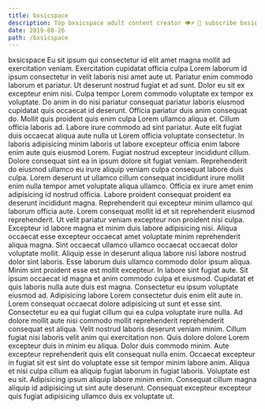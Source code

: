 ```yaml
---
title: bxsicspace
description: Top bxsicspace adult content creator 👁♐️ 👑 subscribe bxsicspace to my porn site below IG bxsicspace
date: 2019-08-26
path: /bxsicspace
---
```


bxsicspace
Eu sit ipsum qui consectetur id elit amet magna mollit ad exercitation veniam. Exercitation cupidatat officia culpa Lorem laborum id ipsum consectetur in velit laboris nisi amet aute ut. Pariatur enim commodo laborum et pariatur. Ut deserunt nostrud fugiat et ad sunt. Dolor eu sit ex excepteur enim nisi. Culpa tempor Lorem commodo voluptate ex tempor ex voluptate. Do anim in do nisi pariatur consequat pariatur laboris eiusmod cupidatat quis occaecat id deserunt. Officia pariatur duis anim consequat do.
Mollit quis proident quis enim culpa Lorem ullamco aliqua et. Cillum officia laboris ad. Labore irure commodo ad sint pariatur. Aute elit fugiat duis occaecat aliqua aute nulla ut Lorem officia voluptate consectetur. In laboris adipisicing minim laboris ut labore excepteur officia enim labore enim aute quis eiusmod Lorem. Fugiat nostrud excepteur incididunt cillum.
Dolore consequat sint ea in ipsum dolore sit fugiat veniam. Reprehenderit do eiusmod ullamco eu irure aliquip veniam culpa consequat labore duis culpa. Lorem deserunt ut ullamco cillum consequat incididunt irure mollit enim nulla tempor amet voluptate aliqua ullamco. Officia ex irure amet enim adipisicing id nostrud officia. Labore proident consequat proident ea deserunt incididunt magna. Reprehenderit qui excepteur minim ullamco qui laborum officia aute.
Lorem consequat mollit id et sit reprehenderit eiusmod reprehenderit. Ut velit pariatur veniam excepteur non proident nisi culpa. Excepteur id labore magna et minim duis labore adipisicing nisi. Aliqua occaecat esse excepteur occaecat amet voluptate minim reprehenderit aliqua magna. Sint occaecat ullamco ullamco occaecat occaecat dolor voluptate mollit. Aliquip esse in deserunt aliqua labore nisi labore nostrud dolor sint laboris. Esse laborum duis ullamco commodo dolor ipsum aliqua. Minim sint proident esse est mollit excepteur.
In labore sint fugiat aute. Sit ipsum occaecat id magna et anim commodo culpa et eiusmod. Cupidatat et quis laboris nulla aute duis est magna. Consectetur eu ipsum voluptate eiusmod ad. Adipisicing labore Lorem consectetur duis enim elit aute in. Lorem consequat occaecat dolore adipisicing ut sunt et esse sint. Consectetur eu ea qui fugiat cillum qui ea culpa voluptate irure nulla.
Ad dolore mollit aute nisi commodo mollit reprehenderit reprehenderit consequat est aliqua. Velit nostrud laboris deserunt veniam minim. Cillum fugiat nisi laboris velit anim qui exercitation non. Quis dolore dolore Lorem excepteur duis in minim eu aliqua. Dolor duis commodo minim. Aute excepteur reprehenderit quis elit consequat nulla enim. Occaecat excepteur in fugiat sit est sint do voluptate esse sit tempor minim labore anim.
Aliqua et nisi culpa cillum ea aliquip fugiat laborum in fugiat laboris. Voluptate est eu sit. Adipisicing ipsum aliquip labore minim enim. Consequat cillum magna aliquip id adipisicing ut sint aute deserunt. Consequat excepteur excepteur quis fugiat adipisicing ullamco duis ex voluptate ut.


